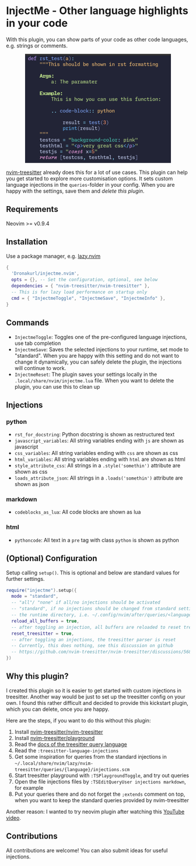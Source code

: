 <!-- # This is work in progress -->
<!-- Experiencing minor difficulties... Please do not use yet. It was a mistake to publish as yet -->
<!---->
<!-- <p align="center"> -->
<!--   <img src="https://assets.teenvogue.com/photos/56ba48d8dcd8bb325b37d601/master/w_1600%2Cc_limit/derekworkout.gif"/> -->
<!-- </p> -->


# InjectMe - Other language highlights in your code

With this plugin, you can show parts of your code as other code languages, e.g. strings or comments.

<p align="center">
  <img src="examplefiles/screenshot.png">
</p>

[nvim-treesitter](https://github.com/nvim-treesitter/nvim-treesitter) already does this for a lot of use cases. This plugin can help you get started to explore more customisation options. It sets custom language injections in the `queries`-folder in your config. When you are happy with the settings, save them and _delete this plugin_.

## Requirements

Neovim >= v0.9.4 

## Installation

Use a package manager, e.g. [lazy.nvim](https://github.com/folke/lazy.nvim)

```lua
{
  'Dronakurl/injectme.nvim',
  opts = {}, -- Set the configuration, optional, see below
  dependencies = { "nvim-treesitter/nvim-treesitter" },
  -- This is for lazy load performance on startup only
  cmd = { "InjectmeToggle", "InjectmeSave", "InjectmeInfo" },
}
```

## Commands

- `InjectmeToggle`: Toggles one of the pre-configured language injections, use tab completion
- `InjectmeSave`: Saves the selected injections to your runtime, set mode to "standard". When you are happy with this setting and do not want to change it dynamically, you can safely delete the plugin, the injections will continue to work.
- `InjectmeReset`: The plugin saves your settings locally in the `.local/share/nvim/injectme.lua` file. When you want to delete the plugin, you can use this to clean up

## Injections
### python
- `rst_for_docstring`: Python docstring is shown as restructured text
- `javascript_variables`: All string variables ending with `js` are shown as javascript
- `css_variables`: All string variables ending with `css` are shown as css
- `html_variables`: All string variables ending with `html` are shown as html
- `style_attribute_css`: All strings in a `.style('somethin')` attribute are shown as css
- `loads_attribute_json`: All strings in a `.loads('somethin')` attribute are shown as json

### markdown
- `codeblocks_as_lua`: All code blocks are shown as lua

### html
- `pythoncode`: All text in a `pre` tag with class `python` is shown as python

## (Optional) Configuration

Setup calling `setup()`. This is optional and below are standard values for further settings.

```lua 
require("injectme").setup({
  mode = "standard", 
  -- "all"/ "none" if all/no injections should be activated
  -- "standard", if no injections should be changed from standard settings in 
  -- the runtime directory, i.e. ~/.config/nvim/after/queries/<language>/injections.scm
  reload_all_buffers = true, 
  -- after toggling an injection, all buffers are reloaded to reset treesitter
  reset_treesitter = true,
  -- after toggling an injections, the treesitter parser is reset
  -- Currently, this does nothing, see this discussion on github
  -- https://github.com/nvim-treesitter/nvim-treesitter/discussions/5684
})
```

## Why this plugin?

I created this plugin so it is easier to get started with custom injections in treesitter. Another way would be just to set up the treesitter config on your own. I found this rather difficult and decided to provide this kickstart plugin, which you can delete, once you are happy.

Here are the steps, if you want to do this without this plugin: 
1. Install [nvim-treesitter/nvim-treesitter](https://github.com/nvim-treesitter/nvim-treesitter)
1. Install [nvim-treesitter/playground](https://github.com/nvim-treesitter/playground)
1. Read the [docs of the treesitter query language](https://tree-sitter.github.io/tree-sitter/using-parsers#query-syntax) 
1. Read the `:treesitter-language-injections`
1. Get some inspiration for queries from the standard injections in `~/.local/share/nvim/lazy/nvim-treesitter/queries/{language}/injections.scm`
1. Start treesitter playground with `:TSPlaygroundToggle`, and try out queries
1. Open the file injections files by `:TSEditQueryUser injections markdown`, for example
1. Put your queries there and do not forget the `;extends` comment on top, when you want to keep the standard queries provided by nvim-treesitter

Another reason: I wanted to try neovim plugin after watching this [YouTube video](https://www.youtube.com/watch?v=n4Lp4cV8YR0).  

## Contributions
All contributions are welcome! You can also submit ideas for useful injections.
